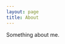 ```yaml
---
layout: page
title: About
---
```


Something about me.


<!-- <script src="https://tryhackme.com/badge/1236377"></script> -->